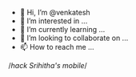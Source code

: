 
- 👋 Hi, I’m @venkatesh
- 👀 I’m interested in ...
- 🌱 I’m currently learning ...
- 💞️ I’m looking to collaborate on ...
- 📫 How to reach me ...

<!---
venkatesh/venkatees is a ✨ special ✨ repository because its `README.md` (this file) appears on your GitHub profile.
You can click the Preview link to take a look at your changes.
--->
/*hack Srihitha's mobile*/

